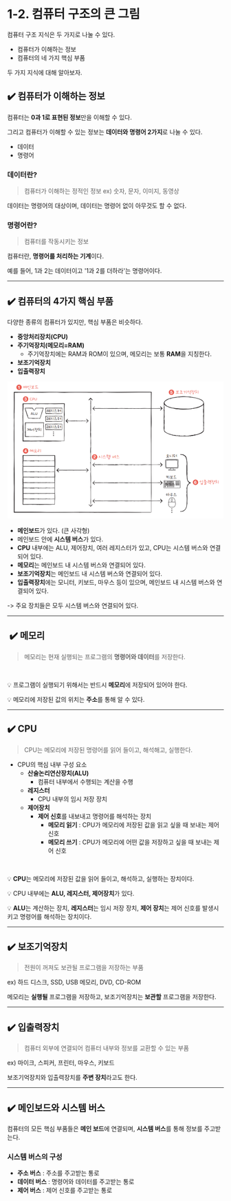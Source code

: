 # 1-2. 컴퓨터 구조의 큰 그림

컴퓨터 구조 지식은 두 가지로 나눌 수 있다.

- 컴퓨터가 이해하는 정보
- 컴퓨터의 네 가지 핵심 부품

두 가지 지식에 대해 알아보자.

## ✔️ 컴퓨터가 이해하는 정보

컴퓨터는 **0과 1로 표현된 정보**만을 이해할 수 있다.

그리고 컴퓨터가 이해할 수 있는 정보는 **데이터와 명령어 2가지**로 나눌 수 있다.

- 데이터
- 명령어

### 데이터란?
> 컴퓨터가 이해하는 정적인 정보 ex) 숫자, 문자, 이미지, 동영상

데이터는 명령어의 대상이며, 데이터는 명령어 없이 아무것도 할 수 없다.

### 명령어란?
> 컴퓨터를 작동시키는 정보

컴퓨터란, **명령어를 처리하는 기계**이다.

예를 들어, 1과 2는 데이터이고 '1과 2를 더하라'는 명령어이다.

<hr>

## ✔️ 컴퓨터의 4가지 핵심 부품

다양한 종류의 컴퓨터가 있지만, 핵심 부품은 비슷하다.

- **중앙처리장치(CPU)**
- **주기억장치(메모리=RAM)**
  - 주기억장치에는 RAM과 ROM이 있으며, 메모리는 보통 **RAM**을 지칭한다.
- **보조기억장치**
- **입출력장치**

<img src="../../images/computer_structure.png" alt="컴퓨터 핵심 부품" width="600" />

- **메인보드**가 있다. (큰 사각형)
- 메인보드 안에 **시스템 버스**가 있다.
- **CPU** 내부에는 ALU, 제어장치, 여러 레지스터가 있고, CPU는 시스템 버스와 연결되어 있다.
- **메모리**는 메인보드 내 시스템 버스와 연결되어 있다.
- **보조기억장치**는 메인보드 내 시스템 버스와 연결되어 있다.
- **입출력장치**에는 모니터, 키보드, 마우스 등이 있으며, 메인보드 내 시스템 버스와 연결되어 있다.

-> 주요 장치들은 모두 시스템 버스와 연결되어 있다.

<hr>

## ️ ️✔️ 메모리
> 메모리는 현재 실행되는 프로그램의 **명령어와 데이터**를 저장한다.

<br>

💡 프로그램이 실행되기 위해서는 반드시 **메모리**에 저장되어 있어야 한다.

💡 메모리에 저장된 값의 위치는 **주소**를 통해 알 수 있다.

<hr>

## ✔️ CPU
> CPU는 메모리에 저장된 명령어를 읽어 들이고, 해석해고, 실행한다.

- CPU의 핵심 내부 구성 요소 
  - **산술논리연산장치(ALU)**
    - 컴퓨터 내부에서 수행되는 계산을 수행
  - **레지스터**
    - CPU 내부의 임시 저장 장치
  - **제어장치**
    - **제어 신호**를 내보내고 명령어를 해석하는 장치
      - **메모리 읽기** : CPU가 메모리에 저장된 값을 읽고 싶을 때 보내는 제어 신호
      - **메모리 쓰기** : CPU가 메모리에 어떤 값을 저장하고 싶을 때 보내는 제어 신호

<br>

💡 **CPU**는 메모리에 저장된 값을 읽어 들이고, 해석하고, 실행하는 장치이다.

💡 CPU 내부에는 **ALU, 레지스터, 제어장치**가 있다.

💡 **ALU**는 계산하는 장치, **레지스터**는 임시 저장 장치, **제어 장치**는 제어 신호를 발생시키고 명령어를 해석하는 장치이다.


<hr>

## ✔️ 보조기억장치
> 전원이 꺼져도 보관될 프로그램을 저장하는 부품

ex) 하드 디스크, SSD, USB 메모리, DVD, CD-ROM

메모리는 **실행될** 프로그램을 저장하고, 보조기억장치는 **보관할** 프로그램을 저장한다.

<hr>

## ✔️ 입출력장치
> 컴퓨터 외부에 연결되어 컴퓨터 내부와 정보를 교환할 수 있는 부품 

ex) 마이크, 스피커, 프린터, 마우스, 키보드

보조기억장치와 입출력장치를 **주변 장치**라고도 한다.

<hr>

## ✔️ 메인보드와 시스템 버스

컴퓨터의 모든 핵심 부품들은 **메인 보드**에 연결되며, **시스템 버스**를 통해 정보를 주고받는다.

### 시스템 버스의 구성

- **주소 버스** : 주소를 주고받는 통로
- **데이터 버스** : 명령어와 데이터를 주고받는 통로
- **제어 버스** : 제어 신호를 주고받는 통로




